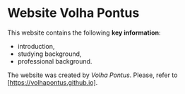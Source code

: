 # Website Volha Pontus

This website contains the following **key information**:
- introduction,
- studying background,
- professional background.

The website was created by *Volha Pontus*.
Please, refer to [https://volhapontus.github.io].
